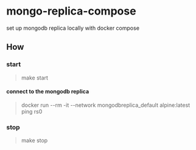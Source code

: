 # mongo-replica-compose
set up mongodb replica locally with docker compose

## How
### start
> make start

#### connect to the mongodb replica
> docker run --rm -it --network mongodbreplica_default alpine:latest
> ping rs0

### stop
> make stop
